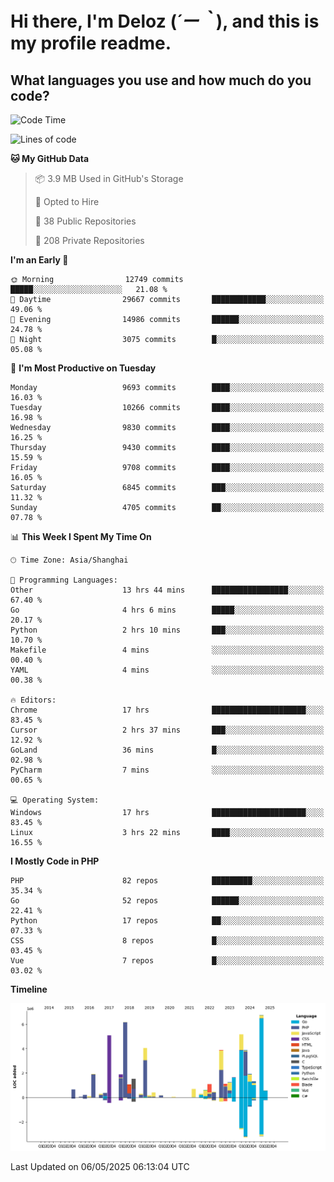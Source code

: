# **Hi there, I'm Deloz (*´ー｀*), and this is my profile readme.**

## **What languages you use and how much do you code?**

<!--START_SECTION:waka-->
![Code Time](http://img.shields.io/badge/Code%20Time-6%2C275%20hrs%2047%20mins-blue)

![Lines of code](https://img.shields.io/badge/From%20Hello%20World%20I%27ve%20Written-55.1%20million%20lines%20of%20code-blue)

**🐱 My GitHub Data** 

> 📦 3.9 MB Used in GitHub's Storage 
 > 
> 💼 Opted to Hire
 > 
> 📜 38 Public Repositories 
 > 
> 🔑 208 Private Repositories 
 > 
**I'm an Early 🐤** 

```text
🌞 Morning                12749 commits       █████░░░░░░░░░░░░░░░░░░░░   21.08 % 
🌆 Daytime                29667 commits       ████████████░░░░░░░░░░░░░   49.06 % 
🌃 Evening                14986 commits       ██████░░░░░░░░░░░░░░░░░░░   24.78 % 
🌙 Night                  3075 commits        █░░░░░░░░░░░░░░░░░░░░░░░░   05.08 % 
```
📅 **I'm Most Productive on Tuesday** 

```text
Monday                   9693 commits        ████░░░░░░░░░░░░░░░░░░░░░   16.03 % 
Tuesday                  10266 commits       ████░░░░░░░░░░░░░░░░░░░░░   16.98 % 
Wednesday                9830 commits        ████░░░░░░░░░░░░░░░░░░░░░   16.25 % 
Thursday                 9430 commits        ████░░░░░░░░░░░░░░░░░░░░░   15.59 % 
Friday                   9708 commits        ████░░░░░░░░░░░░░░░░░░░░░   16.05 % 
Saturday                 6845 commits        ███░░░░░░░░░░░░░░░░░░░░░░   11.32 % 
Sunday                   4705 commits        ██░░░░░░░░░░░░░░░░░░░░░░░   07.78 % 
```


📊 **This Week I Spent My Time On** 

```text
🕑︎ Time Zone: Asia/Shanghai

💬 Programming Languages: 
Other                    13 hrs 44 mins      █████████████████░░░░░░░░   67.40 % 
Go                       4 hrs 6 mins        █████░░░░░░░░░░░░░░░░░░░░   20.17 % 
Python                   2 hrs 10 mins       ███░░░░░░░░░░░░░░░░░░░░░░   10.70 % 
Makefile                 4 mins              ░░░░░░░░░░░░░░░░░░░░░░░░░   00.40 % 
YAML                     4 mins              ░░░░░░░░░░░░░░░░░░░░░░░░░   00.38 % 

🔥 Editors: 
Chrome                   17 hrs              █████████████████████░░░░   83.45 % 
Cursor                   2 hrs 37 mins       ███░░░░░░░░░░░░░░░░░░░░░░   12.92 % 
GoLand                   36 mins             █░░░░░░░░░░░░░░░░░░░░░░░░   02.98 % 
PyCharm                  7 mins              ░░░░░░░░░░░░░░░░░░░░░░░░░   00.65 % 

💻 Operating System: 
Windows                  17 hrs              █████████████████████░░░░   83.45 % 
Linux                    3 hrs 22 mins       ████░░░░░░░░░░░░░░░░░░░░░   16.55 % 
```

**I Mostly Code in PHP** 

```text
PHP                      82 repos            █████████░░░░░░░░░░░░░░░░   35.34 % 
Go                       52 repos            ██████░░░░░░░░░░░░░░░░░░░   22.41 % 
Python                   17 repos            ██░░░░░░░░░░░░░░░░░░░░░░░   07.33 % 
CSS                      8 repos             █░░░░░░░░░░░░░░░░░░░░░░░░   03.45 % 
Vue                      7 repos             █░░░░░░░░░░░░░░░░░░░░░░░░   03.02 % 
```



**Timeline**

![Lines of Code chart](https://raw.githubusercontent.com/deloz/deloz/main/assets/bar_graph.png)


 Last Updated on 06/05/2025 06:13:04 UTC
<!--END_SECTION:waka-->
